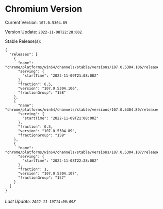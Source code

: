 # Chromium Version

Current Version: `107.0.5304.89`

Version Update: `2022-11-08T22:28:00Z`

Stable Release(s):
```
{
  "releases": [
    {
      "name": "chrome/platforms/win64/channels/stable/versions/107.0.5304.106/releases/1668028080",
      "serving": {
        "startTime": "2022-11-09T21:08:00Z"
      },
      "fraction": 0.5,
      "version": "107.0.5304.106",
      "fractionGroup": "158"
    },
    {
      "name": "chrome/platforms/win64/channels/stable/versions/107.0.5304.89/releases/1668028080",
      "serving": {
        "startTime": "2022-11-09T21:08:00Z"
      },
      "fraction": 0.5,
      "version": "107.0.5304.89",
      "fractionGroup": "158"
    },
    {
      "name": "chrome/platforms/win64/channels/stable/versions/107.0.5304.107/releases/1667946480",
      "serving": {
        "startTime": "2022-11-08T22:28:00Z"
      },
      "fraction": 1,
      "version": "107.0.5304.107",
      "fractionGroup": "157"
    }
  ]
}
```

###### Last Update: `2022-11-10T14:00:09Z`
